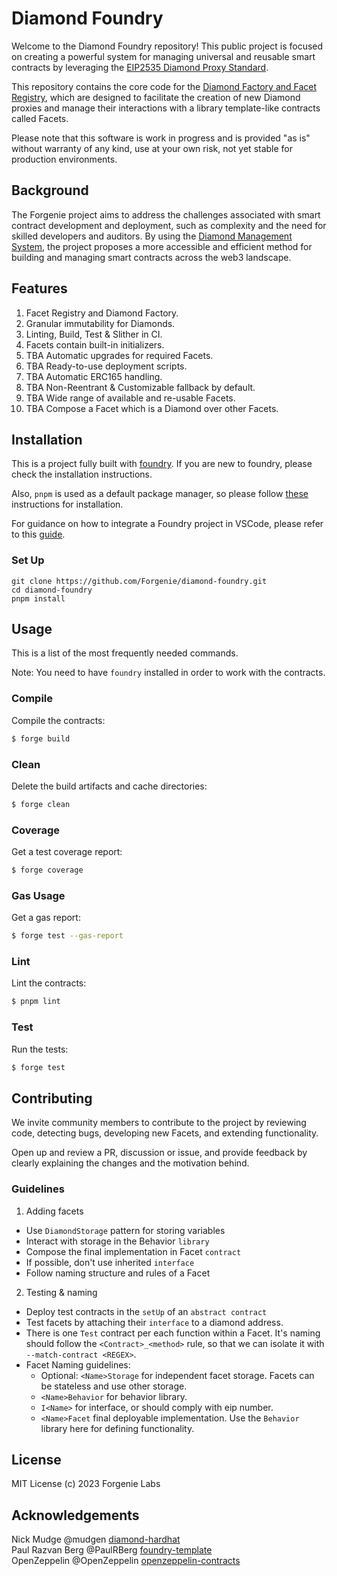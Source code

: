 # Diamond Foundry

Welcome to the Diamond Foundry repository! This public project is focused on creating a powerful system for managing
universal and reusable smart contracts by leveraging the
[EIP2535 Diamond Proxy Standard](https://eips.ethereum.org/EIPS/eip-2535).

This repository contains the core code for the
[Diamond Factory and Facet Registry](https://medium.com/@alexeluca.spataru/achieving-universal-and-reusable-smart-contracts-via-erc2535-diamond-proxy-standard-ba4c9f5ac5bc),
which are designed to facilitate the creation of new Diamond proxies and manage their interactions with a library
template-like contracts called Facets.

Please note that this software is work in progress and is provided "as is" without warranty of any kind, use at your own
risk, not yet stable for production environments.

## Background

The Forgenie project aims to address the challenges associated with smart contract development and deployment, such as
complexity and the need for skilled developers and auditors. By using the
[Diamond Management System](https://medium.com/@alexeluca.spataru/transforming-web3-through-a-diamond-management-system-d2efa560ea7f),
the project proposes a more accessible and efficient method for building and managing smart contracts across the web3
landscape.

## Features

1. Facet Registry and Diamond Factory.
1. Granular immutability for Diamonds.
1. Linting, Build, Test & Slither in CI.
1. Facets contain built-in initializers.
1. TBA Automatic upgrades for required Facets.
1. TBA Ready-to-use deployment scripts.
1. TBA Automatic ERC165 handling.
1. TBA Non-Reentrant & Customizable fallback by default.
1. TBA Wide range of available and re-usable Facets.
1. TBA Compose a Facet which is a Diamond over other Facets.

## Installation

This is a project fully built with [foundry](https://github.com/foundry-rs/foundry). If you are new to foundry, please
check the installation instructions.

Also, `pnpm` is used as a default package manager, so please follow [these](https://pnpm.io/installation) instructions
for installation.

For guidance on how to integrate a Foundry project in VSCode, please refer to this
[guide](https://book.getfoundry.sh/config/vscode).

### Set Up

```
git clone https://github.com/Forgenie/diamond-foundry.git
cd diamond-foundry
pnpm install
```

## Usage

This is a list of the most frequently needed commands.

Note: You need to have `foundry` installed in order to work with the contracts.

### Compile

Compile the contracts:

```sh
$ forge build
```

### Clean

Delete the build artifacts and cache directories:

```sh
$ forge clean
```

### Coverage

Get a test coverage report:

```sh
$ forge coverage
```

### Gas Usage

Get a gas report:

```sh
$ forge test --gas-report
```

### Lint

Lint the contracts:

```sh
$ pnpm lint
```

### Test

Run the tests:

```sh
$ forge test
```

## Contributing

We invite community members to contribute to the project by reviewing code, detecting bugs, developing new Facets, and
extending functionality.

Open up and review a PR, discussion or issue, and provide feedback by clearly explaining the changes and the motivation
behind.

### Guidelines

1. Adding facets

- Use `DiamondStorage` pattern for storing variables
- Interact with storage in the Behavior `library`
- Compose the final implementation in Facet `contract`
- If possible, don't use inherited `interface`
- Follow naming structure and rules of a Facet

2. Testing & naming

- Deploy test contracts in the `setUp` of an `abstract contract`
- Test facets by attaching their `interface` to a diamond address.
- There is one `Test` contract per each function within a Facet. It's naming should follow the `<Contract>_<method>`
  rule, so that we can isolate it with `--match-contract <REGEX>`.
- Facet Naming guidelines:
  - Optional: `<Name>Storage` for independent facet storage. Facets can be stateless and use other storage.
  - `<Name>Behavior` for behavior library.
  - `I<Name>` for interface, or should comply with eip number.
  - `<Name>Facet` final deployable implementation. Use the `Behavior` library here for defining functionality.

## License

MIT License (c) 2023 Forgenie Labs

## Acknowledgements

Nick Mudge @mudgen [diamond-hardhat](https://github.com/mudgen/diamond)<br /> Paul Razvan Berg @PaulRBerg
[foundry-template](https://github.com/PaulRBerg/foundry-template) <br /> OpenZeppelin @OpenZeppelin
[openzeppelin-contracts](https://github.com/OpenZeppelin/openzeppelin-contracts)
